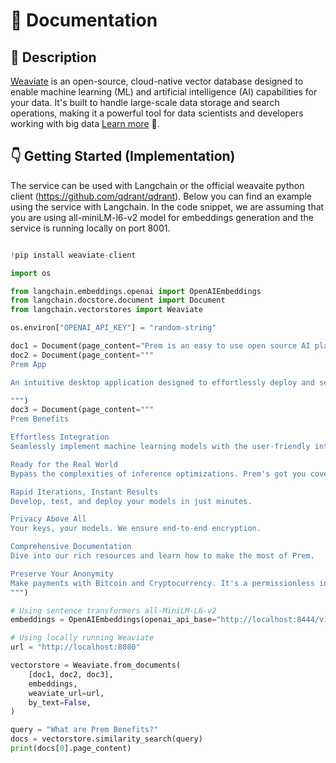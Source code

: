 # 📑 Documentation

## 📌 Description

<a href='https://weaviate.io/' target='_blank'>Weaviate</a> is an open-source, cloud-native vector database designed to enable machine learning (ML) and artificial intelligence (AI) capabilities for your data. It's built to handle large-scale data storage and search operations, making it a powerful tool for data scientists and developers working with big data <a href='https://weaviate.io/developers/weaviate' target='_blank'>Learn more</a> 🚀.

## 👇 Getting Started (Implementation)

The service can be used with Langchain or the official weavaite python client (https://github.com/qdrant/qdrant). Below you can find an example using the service with Langchain. In the code snippet, we are assuming that you are using all-miniLM-l6-v2 model for embeddings generation and the service is running locally on port 8001.

```python

!pip install weaviate-client

import os

from langchain.embeddings.openai import OpenAIEmbeddings
from langchain.docstore.document import Document
from langchain.vectorstores import Weaviate

os.environ["OPENAI_API_KEY"] = "random-string"

doc1 = Document(page_content="Prem is an easy to use open source AI platform. With Prem you can quickly build provacy preserving AI applications.")
doc2 = Document(page_content="""
Prem App

An intuitive desktop application designed to effortlessly deploy and self-host Open-Source AI models without exposing sensitive data to third-party.

""")
doc3 = Document(page_content="""
Prem Benefits

Effortless Integration
Seamlessly implement machine learning models with the user-friendly interface of OpenAI's API.

Ready for the Real World
Bypass the complexities of inference optimizations. Prem's got you covered.

Rapid Iterations, Instant Results
Develop, test, and deploy your models in just minutes.

Privacy Above All
Your keys, your models. We ensure end-to-end encryption.

Comprehensive Documentation
Dive into our rich resources and learn how to make the most of Prem.

Preserve Your Anonymity
Make payments with Bitcoin and Cryptocurrency. It's a permissionless infrastructure, designed for you.
""")

# Using sentence transformers all-MiniLM-L6-v2
embeddings = OpenAIEmbeddings(openai_api_base="http://localhost:8444/v1")

# Using locally running Weaviate
url = "http://localhost:8080"

vectorstore = Weaviate.from_documents(
    [doc1, doc2, doc3], 
    embeddings, 
    weaviate_url=url, 
    by_text=False,
)

query = "What are Prem Benefits?"
docs = vectorstore.similarity_search(query)
print(docs[0].page_content)
```